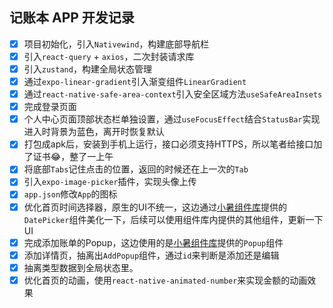 <!--
 * @Author: 陈尼克 xianyou1993@qq.com
 * @Date: 1985-10-26 16:15:00
 * @LastEditors: 陈尼克 xianyou1993@qq.com
 * @LastEditTime: 2025-02-03 11:02:36
 * @FilePath: /jue-note/README.md
 * @Description: 这是默认设置,请设置`customMade`, 打开koroFileHeader查看配置 进行设置: https://github.com/OBKoro1/koro1FileHeader/wiki/%E9%85%8D%E7%BD%AE
-->
## 记账本 APP 开发记录
- [x] 项目初始化，引入`Nativewind`，构建底部导航栏
- [x] 引入`react-query` + `axios`，二次封装请求库
- [x] 引入`zustand`，构建全局状态管理
- [x] 通过`expo-linear-gradient`引入渐变组件`LinearGradient`
- [x] 通过`react-native-safe-area-context`引入安全区域方法`useSafeAreaInsets`
- [x] 完成登录页面
- [x] 个人中心页面顶部状态栏单独设置，通过`useFocusEffect`结合`StatusBar`实现进入时背景为蓝色，离开时恢复默认
- [x] 打包成apk后，安装到手机上运行，接口必须支持HTTPS，所以笔者给接口加了证书😂，整了一上午
- [x] 将底部`Tabs`记住点击的位置，返回的时候还在上一次的`Tab`
- [x] 引入`expo-image-picker`插件，实现头像上传
- [x] `app.json`修改`App`的图标
- [x] 优化首页时间选择器，原生的UI不统一，这边通过[小暑组件库]([text](https://24jieqi.github.io/react-native-xiaoshu))提供的`DatePicker`组件美化一下，后续可以使用组件库内提供的其他组件，更新一下UI
- [x] 完成添加账单的Popup，这边使用的是[小暑组件库]([text](https://24jieqi.github.io/react-native-xiaoshu))提供的`Popup`组件
- [x] 添加详情页，抽离出`AddPopup`组件，通过`id`来判断是添加还是编辑
- [x] 抽离类型数据到全局状态里。
- [x] 优化首页的动画，使用`react-native-animated-number`来实现金额的动画效果